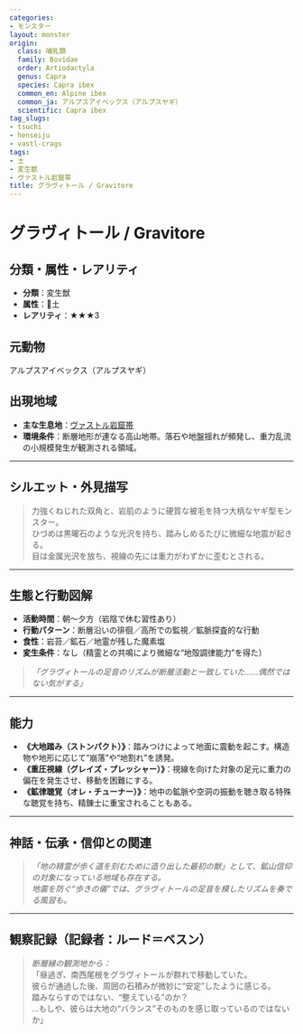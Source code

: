 ```yaml
---
categories:
- モンスター
layout: monster
origin:
  class: 哺乳類
  family: Bovidae
  order: Artiodactyla
  genus: Capra
  species: Capra ibex
  common_en: Alpine ibex
  common_ja: アルプスアイベックス（アルプスヤギ）
  scientific: Capra ibex
tag_slugs:
- tsuchi
- henseiju
- vastl-crags
tags:
- 土
- 変生獣
- ヴァストル岩窟帯
title: グラヴィトール / Gravitore
---
```


# グラヴィトール / Gravitore

## 分類・属性・レアリティ
* **分類**：変生獣  
* **属性**：🌱土  
* **レアリティ**：★★★3

## 元動物
アルプスアイベックス（アルプスヤギ）

## 出現地域
* **主な生息地**：[ヴァストル岩窟帯](../place/vastl_crags.md)  
* **環境条件**：断層地形が連なる高山地帯。落石や地盤揺れが頻発し、重力乱流の小規模発生が観測される領域。

---

## シルエット・外見描写
> 力強くねじれた双角と、岩肌のように硬質な被毛を持つ大柄なヤギ型モンスター。  
> ひづめは黒曜石のような光沢を持ち、踏みしめるたびに微細な地震が起きる。  
> 目は金属光沢を放ち、視線の先には重力がわずかに歪むとされる。

---

## 生態と行動図解
* **活動時間**：朝〜夕方（岩陰で休む習性あり）  
* **行動パターン**：断層沿いの徘徊／高所での監視／鉱脈探査的な行動  
* **食性**：岩苔／鉱石／地霊が残した魔素塩  
* **変生条件**：なし（精霊との共鳴により微細な“地殻調律能力”を得た）

> *「グラヴィトールの足音のリズムが断層活動と一致していた……偶然ではない気がする」*

---

## 能力
* **《大地踏み（ストンパクト）》**：踏みつけによって地面に震動を起こす。構造物や地形に応じて“崩落”や“地割れ”を誘発。  
* **《重圧視線（グレイズ・プレッシャー）》**：視線を向けた対象の足元に重力の偏在を発生させ、移動を困難にする。  
* **《鉱律聴覚（オレ・チューナー）》**：地中の鉱脈や空洞の振動を聴き取る特殊な聴覚を持ち、精錬士に重宝されることもある。

---

## 神話・伝承・信仰との関連
> *「地の精霊が歩く道を刻むために造り出した最初の獣」として、鉱山信仰の対象になっている地域も存在する。  
地震を防ぐ“歩きの儀”では、グラヴィトールの足音を模したリズムを奏でる風習も。*

---

## 観察記録（記録者：ルード＝ベスン）

> *断層縁の観測地から：*  
> 「昼過ぎ、南西尾根をグラヴィトールが群れで移動していた。  
> 彼らが通過した後、周囲の石積みが微妙に“安定”したように感じる。  
> 踏みならすのではない、“整えている”のか？  
> …もしや、彼らは大地の“バランス”そのものを感じ取っているのではないか」